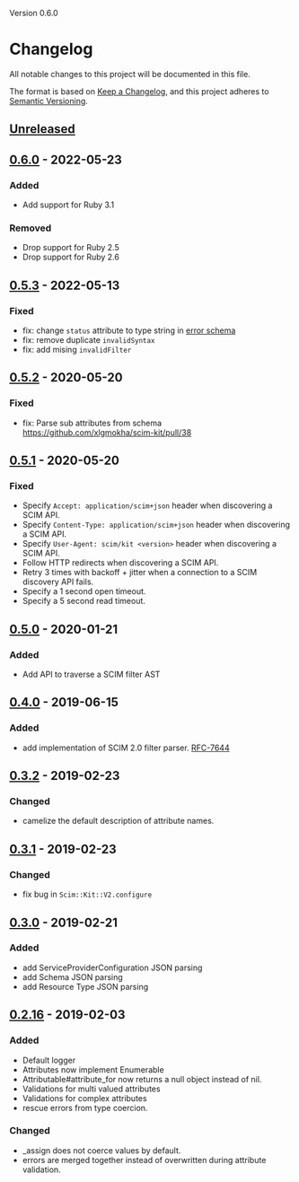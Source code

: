 Version 0.6.0

# Changelog
All notable changes to this project will be documented in this file.

The format is based on [Keep a Changelog](https://keepachangelog.com/en/1.0.0/),
and this project adheres to [Semantic Versioning](https://semver.org/spec/v2.0.0.html).

## [Unreleased]
## [0.6.0] - 2022-05-23
### Added
- Add support for Ruby 3.1

### Removed

- Drop support for Ruby 2.5
- Drop support for Ruby 2.6

## [0.5.3] - 2022-05-13
### Fixed

- fix: change `status` attribute to type string in [error schema](https://www.rfc-editor.org/rfc/rfc7644.html#section-3.12)
- fix: remove duplicate `invalidSyntax`
- fix: add mising `invalidFilter`

## [0.5.2] - 2020-05-20
### Fixed

- fix: Parse sub attributes from schema https://github.com/xlgmokha/scim-kit/pull/38

## [0.5.1] - 2020-05-20
### Fixed
- Specify `Accept: application/scim+json` header when discovering a SCIM API.
- Specify `Content-Type: application/scim+json` header when discovering a SCIM API.
- Specify `User-Agent: scim/kit <version>` header when discovering a SCIM API.
- Follow HTTP redirects when discovering a SCIM API.
- Retry 3 times with backoff + jitter when a connection to a SCIM discovery API fails.
- Specify a 1 second open timeout.
- Specify a 5 second read timeout.

## [0.5.0] - 2020-01-21
### Added
- Add API to traverse a SCIM filter AST

## [0.4.0] - 2019-06-15
### Added
- add implementation of SCIM 2.0 filter parser. [RFC-7644](https://tools.ietf.org/html/rfc7644#section-3.4.2.2)

## [0.3.2] - 2019-02-23
### Changed
- camelize the default description of attribute names.

## [0.3.1] - 2019-02-23
### Changed
- fix bug in `Scim::Kit::V2.configure`

## [0.3.0] - 2019-02-21
### Added
- add ServiceProviderConfiguration JSON parsing
- add Schema JSON parsing
- add Resource Type JSON parsing

## [0.2.16] - 2019-02-03
### Added
- Default logger
- Attributes now implement Enumerable
- Attributable#attribute\_for now returns a null object instead of nil.
- Validations for multi valued attributes
- Validations for complex attributes
- rescue errors from type coercion.

### Changed
- \_assign does not coerce values by default.
- errors are merged together instead of overwritten during attribute validation.

[Unreleased]: https://github.com/xlgmokha/scim-kit/compare/v0.6.0...HEAD
[0.6.0]: https://github.com/xlgmokha/scim-kit/compare/v0.5.3...v0.6.0
[0.5.3]: https://github.com/xlgmokha/scim-kit/compare/v0.5.2...v0.5.3
[0.5.2]: https://github.com/xlgmokha/scim-kit/compare/v0.5.1...v0.5.2
[0.5.1]: https://github.com/xlgmokha/scim-kit/compare/v0.5.0...v0.5.1
[0.5.0]: https://github.com/xlgmokha/scim-kit/compare/v0.4.0...v0.5.0
[0.4.0]: https://github.com/xlgmokha/scim-kit/compare/v0.3.2...v0.4.0
[0.3.2]: https://github.com/xlgmokha/scim-kit/compare/v0.3.1...v0.3.2
[0.3.1]: https://github.com/xlgmokha/scim-kit/compare/v0.3.0...v0.3.1
[0.3.0]: https://github.com/xlgmokha/scim-kit/compare/v0.2.16...v0.3.0
[0.2.16]: https://github.com/xlgmokha/scim-kit/compare/v0.2.15...v0.2.16
[0.2.15]: https://github.com/xlgmokha/scim-kit/compare/v0.2.14...v0.2.15
[0.2.14]: https://github.com/xlgmokha/scim-kit/compare/v0.2.13...v0.2.14
[0.2.13]: https://github.com/xlgmokha/scim-kit/compare/v0.2.12...v0.2.13
[0.2.12]: https://github.com/xlgmokha/scim-kit/compare/v0.2.11...v0.2.12
[0.2.11]: https://github.com/xlgmokha/scim-kit/compare/v0.2.10...v0.2.11
[0.2.10]: https://github.com/xlgmokha/scim-kit/compare/v0.2.9...v0.2.10
[0.2.9]: https://github.com/xlgmokha/scim-kit/compare/v0.2.8...v0.2.9
[0.2.8]: https://github.com/xlgmokha/scim-kit/compare/v0.2.7...v0.2.8
[0.2.7]: https://github.com/xlgmokha/scim-kit/compare/v0.2.6...v0.2.7
[0.2.6]: https://github.com/xlgmokha/scim-kit/compare/v0.2.5...v0.2.6
[0.2.5]: https://github.com/xlgmokha/scim-kit/compare/v0.2.4...v0.2.5
[0.2.4]: https://github.com/xlgmokha/scim-kit/compare/v0.2.3...v0.2.4
[0.2.3]: https://github.com/xlgmokha/scim-kit/compare/v0.2.2...v0.2.3
[0.2.2]: https://github.com/xlgmokha/scim-kit/compare/v0.2.1...v0.2.2
[0.2.1]: https://github.com/xlgmokha/scim-kit/compare/v0.2.0...v0.2.1
[0.2.0]: https://github.com/xlgmokha/scim-kit/compare/v0.1.0...v0.2.0
